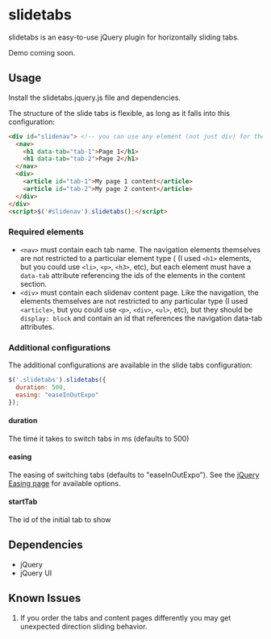 # slidetabs

slidetabs is an easy-to-use jQuery plugin for horizontally sliding tabs.

Demo coming soon.

## Usage

Install the slidetabs.jquery.js file and dependencies.

The structure of the slide tabs is flexible, as long as it falls into this configuration:
```html
<div id="slidenav"> <!-- you can use any element (not just div) for the container block -->
  <nav>
    <h1 data-tab="tab-1">Page 1</h1>
    <h1 data-tab="tab-2">Page 2</h1>
  </nav>
  <div>
    <article id="tab-1">My page 1 content</article>
    <article id="tab-2">My page 2 content</article>
  </div>
</div>
<script>$('#slidenav').slidetabs();</script>
```

### Required elements
* `<nav>` must contain each tab name.  The navigation elements themselves are not restricted to a particular element type ( (I used `<h1>` elements, but you could use `<li>`, `<p>`, `<h3>`, etc), but each element must have a `data-tab` attribute referencing the ids of the elements in the content section.
* `<div>` must contain each slidenav content page.  Like the navigation, the elements themselves are not restricted to any particular type (I used `<article>`, but you could use `<p>`, `<div>`, `<ul>`, etc), but they should be `display: block` and contain an id that references the navigation data-tab attributes.  

### Additional configurations

The additional configurations are available in the slide tabs configuration:

```javascript
$('.slidetabs').slidetabs({
  duration: 500,
  easing: "easeInOutExpo"
});
```

#### duration
The time it takes to switch tabs in ms (defaults to 500)

#### easing
The easing of switching tabs (defaults to "easeInOutExpo").
See the [jQuery Easing page](http://api.jqueryui.com/easings/) for available options.

#### startTab
The id of the initial tab to show

## Dependencies

* jQuery
* jQuery UI

## Known Issues
1. If you order the tabs and content pages differently you may get unexpected direction sliding behavior.
